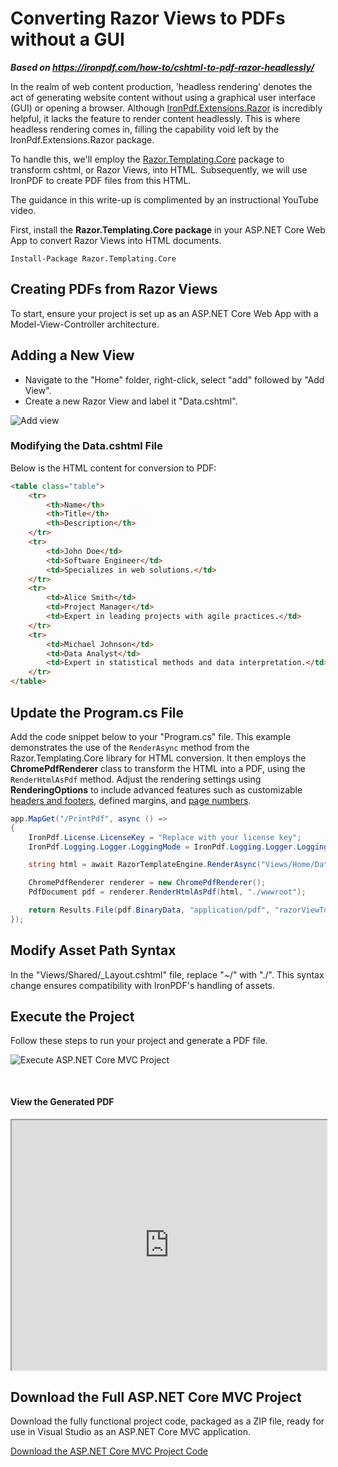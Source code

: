 # Converting Razor Views to PDFs without a GUI

***Based on <https://ironpdf.com/how-to/cshtml-to-pdf-razor-headlessly/>***


In the realm of web content production, 'headless rendering' denotes the act of generating website content without using a graphical user interface (GUI) or opening a browser. Although [IronPdf.Extensions.Razor](https://www.nuget.org/packages/IronPdf.Extensions.Razor/) is incredibly helpful, it lacks the feature to render content headlessly. This is where headless rendering comes in, filling the capability void left by the IronPdf.Extensions.Razor package.

To handle this, we'll employ the [Razor.Templating.Core](https://www.nuget.org/packages/Razor.Templating.Core) package to transform cshtml, or Razor Views, into HTML. Subsequently, we will use IronPDF to create PDF files from this HTML.

The guidance in this write-up is complimented by an instructional YouTube video.

First, install the **Razor.Templating.Core package** in your ASP.NET Core Web App to convert Razor Views into HTML documents.

```shell
Install-Package Razor.Templating.Core
```

## Creating PDFs from Razor Views

To start, ensure your project is set up as an ASP.NET Core Web App with a Model-View-Controller architecture.

## Adding a New View

- Navigate to the "Home" folder, right-click, select "add" followed by "Add View".
- Create a new Razor View and label it "Data.cshtml".

![Add view](https://ironpdf.com/static-assets/pdf/how-to/cshtml-to-pdf-razor-headlessly/add-view.webp)

### Modifying the Data.cshtml File

Below is the HTML content for conversion to PDF:

```html
<table class="table">
    <tr>
        <th>Name</th>
        <th>Title</th>
        <th>Description</th>
    </tr>
    <tr>
        <td>John Doe</td>
        <td>Software Engineer</td>
        <td>Specializes in web solutions.</td>
    </tr>
    <tr>
        <td>Alice Smith</td>
        <td>Project Manager</td>
        <td>Expert in leading projects with agile practices.</td>
    </tr>
    <tr>
        <td>Michael Johnson</td>
        <td>Data Analyst</td>
        <td>Expert in statistical methods and data interpretation.</td>
    </tr>
</table>
```

## Update the Program.cs File

Add the code snippet below to your "Program.cs" file. This example demonstrates the use of the `RenderAsync` method from the Razor.Templating.Core library for HTML conversion. It then employs the **ChromePdfRenderer** class to transform the HTML into a PDF, using the `RenderHtmlAsPdf` method. Adjust the rendering settings using **RenderingOptions** to include advanced features such as customizable [headers and footers](https://ironpdf.com/how-to/headers-and-footers/), defined margins, and [page numbers](https://ironpdf.com/how-to/page-numbers/).

```cs
app.MapGet("/PrintPdf", async () =>
{
    IronPdf.License.LicenseKey = "Replace with your license key";
    IronPdf.Logging.Logger.LoggingMode = IronPdf.Logging.Logger.LoggingModes.All;

    string html = await RazorTemplateEngine.RenderAsync("Views/Home/Data.cshtml");

    ChromePdfRenderer renderer = new ChromePdfRenderer();
    PdfDocument pdf = renderer.RenderHtmlAsPdf(html, "./wwwroot");

    return Results.File(pdf.BinaryData, "application/pdf", "razorViewToPdf.pdf");
});
```

## Modify Asset Path Syntax

In the "Views/Shared/_Layout.cshtml" file, replace "~/" with "./". This syntax change ensures compatibility with IronPDF's handling of assets.

## Execute the Project

Follow these steps to run your project and generate a PDF file.

<img src="https://ironpdf.com/static-assets/pdf/how-to/cshtml-to-pdf-razor-headlessly/viewToPdfMVCCoreProjectRun.gif" alt="Execute ASP.NET Core MVC Project" class="img-responsive add-shadow" style="margin-bottom: 30px;"/>

#### View the Generated PDF

<iframe loading="lazy" src="https://ironpdf.com/static-assets/pdf/how-to/cshtml-to-pdf-razor-headlessly/razorViewToPdf.pdf" width="100%" height="400px">
</iframe> 

## Download the Full ASP.NET Core MVC Project

Download the fully functional project code, packaged as a ZIP file, ready for use in Visual Studio as an ASP.NET Core MVC application.

[Download the ASP.NET Core MVC Project Code](https://ironpdf.com/static-assets/pdf/how-to/ccshtml-to-pdf-razor-headlessly/ViewToPdfMVCCoreHeadlesslySample.zip)